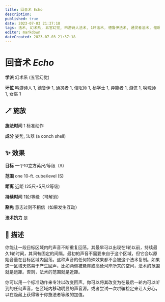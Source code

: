 ```yaml
---
title: 回音术 Echo
description: 
published: true
date: 2023-07-03 21:37:18
tags: 法术, 幻术系, 五官幻觉, 吟游诗人法术, 1环法术, 德鲁伊法术, 通灵者法术, 催眠师法术, 秘学士法术, 异能者法术, 游侠法术, 唤魂师法术, 女巫法术
editor: markdown
dateCreated: 2023-07-03 21:37:18
---
```


# **回音术** *Echo*

**学派** 幻术系 (五官幻觉) 

**环位** 吟游诗人 1, 德鲁伊 1, 通灵者 1, 催眠师 1, 秘学士 1, 异能者 1, 游侠 1, 唤魂师 1, 女巫 1

## 🪄 施放

**施法时间** 1 标准动作

**成分** 姿势, 法器 (a conch shell)

## ✨ 效果 

**目标** 一个10立方英尺/等级（S） 

**范围** one 10-ft. cube/level (S)

**距离** 近距 (25尺+5尺/2等级)  

**持续时间** 1轮/等级（可解消） 

**豁免** 意志过则不相信（如果发生互动）

**法术抗力** 是

## 📖 描述

你能让一段目标区域内的声音不断重复回荡，其最早可以出现在1轮以前，持续最久1轮时间，其间有固定的间隔。最初的声音不需要来自于这个区域，但它会以原始音量在目标区域内回荡。这种声音的任何特殊效果都不会被这个法术复制。如果这一区域天然易于产生回声，比如两侧被悬崖或高耸河岸所夹的空间，法术的范围就是远距。否则，法术的范围就是近距。

你可以用一个标准动作来专注以改变回声。你可以将其改变为在最后一轮内可以听到的任何声音，在区域内移动明显的声音源，或者尝试一次哄骗检定来让人分心，以在隐藏上获得等于你施法者等级的加值。
    
